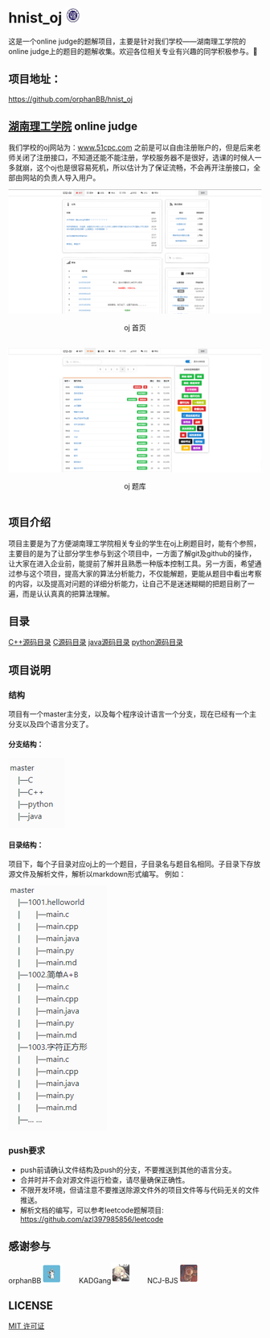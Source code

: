 # hnist_oj <a href="http://www.hnist.cn"><img src="logo.png" style="width:30px;"></a>




这是一个online judge的题解项目，主要是针对我们学校——湖南理工学院的online judge上的题目的题解收集。欢迎各位相关专业有兴趣的同学积极参与。🙏

## 项目地址：
https://github.com/orphanBB/hnist_oj

## [湖南理工学院](http://www.hnist.cn) online judge
我们学校的oj网站为：www.51cpc.com
之前是可以自由注册账户的，但是后来老师关闭了注册接口，不知道还能不能注册，学校服务器不是很好，选课的时候人一多就崩，这个oj也是很容易死机，所以估计为了保证流畅，不会再开注册接口，全部由网站的负责人导入用户。

![hnist_oj.png](imges/hnist_oj_1.png)
<center>oj 首页</center><br />

![image.png](imges/image-2c.png)
<center>oj 题库</center><br />

## 项目介绍

项目主要是为了方便湖南理工学院相关专业的学生在oj上刷题目时，能有个参照，主要目的是为了让部分学生参与到这个项目中，一方面了解git及github的操作，让大家在进入企业前，能提前了解并且熟悉一种版本控制工具。另一方面，希望通过参与这个项目，提高大家的算法分析能力，不仅能解题，更能从题目中看出考察的内容，以及提高对问题的详细分析能力，让自己不是迷迷糊糊的把题目刷了一遍，而是认认真真的把算法理解。

## 目录

[C++源码目录](https://github.com/orphanBB/hnist_oj/tree/cpp)
[C源码目录](https://github.com/orphanBB/hnist_oj/tree/c)
[java源码目录](https://github.com/orphanBB/hnist_oj/tree/java)
[python源码目录](https://github.com/orphanBB/hnist_oj/tree/python)

## 项目说明

### 结构
项目有一个master主分支，以及每个程序设计语言一个分支，现在已经有一个主分支以及四个语言分支了。
#### 分支结构：
![image.png](imges/image-cdbd2e18d95b4d88b20436492a207640.png)

#### 目录结构：
项目下，每个子目录对应oj上的一个题目，子目录名与题目名相同。子目录下存放源文件及解析文件，解析以markdown形式编写。
例如：

![image.png](imges/image-56c7b8f4d4784505adc0b361e6360be5.png)

### push要求
* push前请确认文件结构及push的分支，不要推送到其他的语言分支。
* 合并时并不会对源文件运行检查，请尽量确保正确性。
* 不限开发环境，但请注意不要推送除源文件外的项目文件等与代码无关的文件推送。
*  解析文档的编写，可以参考leetcode题解项目: https://github.com/azl397985856/leetcode

## 感谢参与
orphanBB![image.png](imges/image-fdca7e6f8252424888b130c6b8357d1b.png) &emsp;&emsp;KADGang![image.png](imges/image-bdbf18d70be245f3b24ac4a643ee4fc0.png) &emsp;&emsp;NCJ-BJS![image.png](imges/image-87db42c39ed944aca009a0c523885c15.png)

## LICENSE
[MIT 许可证](LICENSE)
